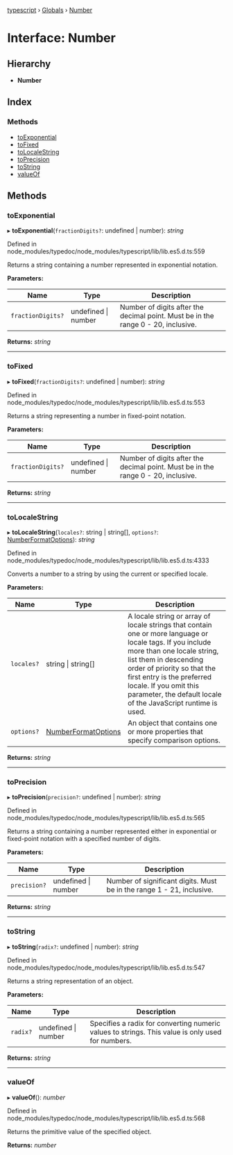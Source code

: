 [typescript](../README.md) › [Globals](../globals.md) › [Number](number.md)

# Interface: Number

## Hierarchy

* **Number**

## Index

### Methods

* [toExponential](number.md#toexponential)
* [toFixed](number.md#tofixed)
* [toLocaleString](number.md#tolocalestring)
* [toPrecision](number.md#toprecision)
* [toString](number.md#tostring)
* [valueOf](number.md#valueof)

## Methods

###  toExponential

▸ **toExponential**(`fractionDigits?`: undefined | number): *string*

Defined in node_modules/typedoc/node_modules/typescript/lib/lib.es5.d.ts:559

Returns a string containing a number represented in exponential notation.

**Parameters:**

Name | Type | Description |
------ | ------ | ------ |
`fractionDigits?` | undefined &#124; number | Number of digits after the decimal point. Must be in the range 0 - 20, inclusive.  |

**Returns:** *string*

___

###  toFixed

▸ **toFixed**(`fractionDigits?`: undefined | number): *string*

Defined in node_modules/typedoc/node_modules/typescript/lib/lib.es5.d.ts:553

Returns a string representing a number in fixed-point notation.

**Parameters:**

Name | Type | Description |
------ | ------ | ------ |
`fractionDigits?` | undefined &#124; number | Number of digits after the decimal point. Must be in the range 0 - 20, inclusive.  |

**Returns:** *string*

___

###  toLocaleString

▸ **toLocaleString**(`locales?`: string | string[], `options?`: [NumberFormatOptions](intl.numberformatoptions.md)): *string*

Defined in node_modules/typedoc/node_modules/typescript/lib/lib.es5.d.ts:4333

Converts a number to a string by using the current or specified locale.

**Parameters:**

Name | Type | Description |
------ | ------ | ------ |
`locales?` | string &#124; string[] | A locale string or array of locale strings that contain one or more language or locale tags. If you include more than one locale string, list them in descending order of priority so that the first entry is the preferred locale. If you omit this parameter, the default locale of the JavaScript runtime is used. |
`options?` | [NumberFormatOptions](intl.numberformatoptions.md) | An object that contains one or more properties that specify comparison options.  |

**Returns:** *string*

___

###  toPrecision

▸ **toPrecision**(`precision?`: undefined | number): *string*

Defined in node_modules/typedoc/node_modules/typescript/lib/lib.es5.d.ts:565

Returns a string containing a number represented either in exponential or fixed-point notation with a specified number of digits.

**Parameters:**

Name | Type | Description |
------ | ------ | ------ |
`precision?` | undefined &#124; number | Number of significant digits. Must be in the range 1 - 21, inclusive.  |

**Returns:** *string*

___

###  toString

▸ **toString**(`radix?`: undefined | number): *string*

Defined in node_modules/typedoc/node_modules/typescript/lib/lib.es5.d.ts:547

Returns a string representation of an object.

**Parameters:**

Name | Type | Description |
------ | ------ | ------ |
`radix?` | undefined &#124; number | Specifies a radix for converting numeric values to strings. This value is only used for numbers.  |

**Returns:** *string*

___

###  valueOf

▸ **valueOf**(): *number*

Defined in node_modules/typedoc/node_modules/typescript/lib/lib.es5.d.ts:568

Returns the primitive value of the specified object.

**Returns:** *number*
